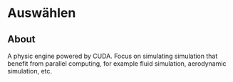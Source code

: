 # Auswählen

## About
A physic engine powered by CUDA. Focus on simulating simulation that benefit from parallel computing, for example fluid simulation, aerodynamic simulation, etc.